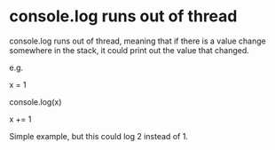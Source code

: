 # console.log runs out of thread

console.log runs out of thread, meaning that if there is a value change somewhere in the stack, it could print out the value that changed.

e.g. 

x = 1

console.log(x)

x += 1

Simple example, but this could log 2 instead of 1. 
